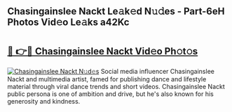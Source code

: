## Chasingainslee Nackt Le𝚊k𝚎d N𝚞𝚍es - Part-6eH Photos Vid𝚎o Le𝚊ks a42Kc

# <h2><a href="http://fb4xdce.evod.top/?m=Chasingainslee+Nackt">🔗 👉🔴 Chasingainslee Nackt Vid𝚎o Ph𝚘t𝚘s</a></h2>

[![Chasingainslee Nackt N𝚞d𝚎s](https://i.imgur.com/8V9OHl7.gif)](http://fb4xdce.evod.top/?m=Chasingainslee+Nackt)
Social media influencer Chasingainslee Nackt and multimedia artist, famed for publishing dance and lifestyle material through viral dance trends and short videos. Chasingainslee Nackt public persona is one of ambition and drive, but he's also known for his generosity and kindness. 
